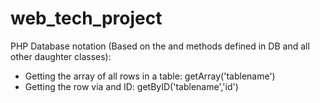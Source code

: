 # web_tech_project


PHP Database notation (Based on the and methods defined in DB and all other daughter classes):
- Getting the array of all rows in a table: getArray('tablename')
- Getting the row via and ID: getByID('tablename','id')